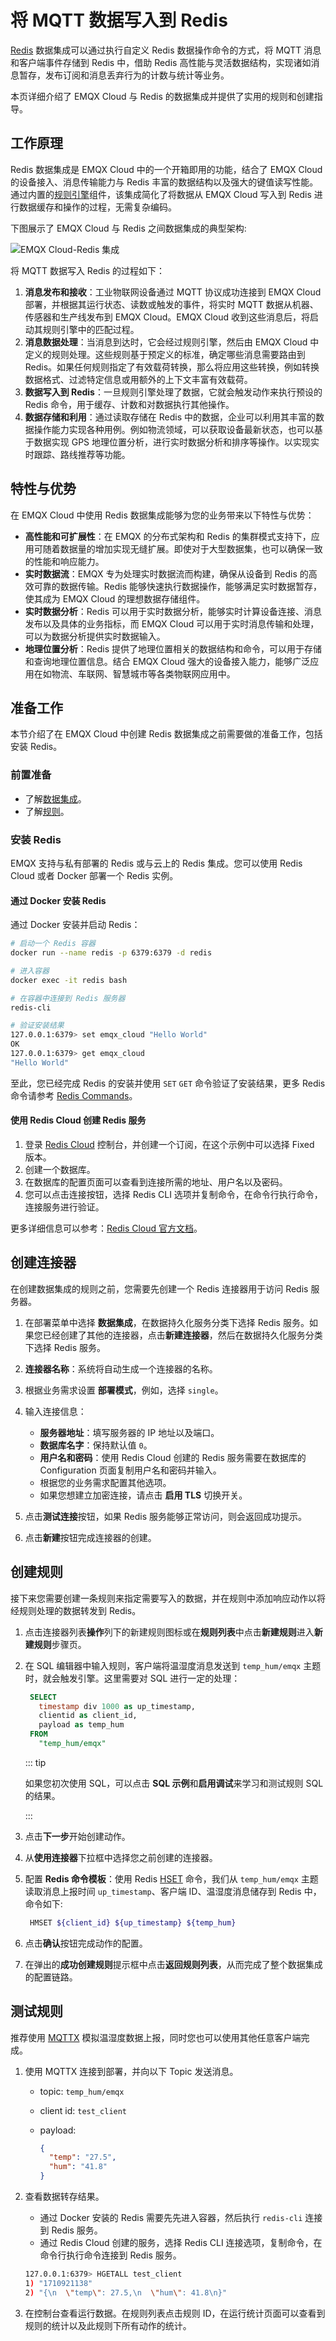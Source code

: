 # 将 MQTT 数据写入到 Redis

[Redis](https://redis.io/) 数据集成可以通过执行自定义 Redis 数据操作命令的方式，将 MQTT 消息和客户端事件存储到 Redis 中，借助 Redis 高性能与灵活数据结构，实现诸如消息暂存，发布订阅和消息丢弃行为的计数与统计等业务。

本页详细介绍了 EMQX Cloud 与 Redis 的数据集成并提供了实用的规则和创建指导。

## 工作原理

Redis 数据集成是 EMQX Cloud 中的一个开箱即用的功能，结合了 EMQX Cloud 的设备接入、消息传输能力与 Redis 丰富的数据结构以及强大的键值读写性能。通过内置的[规则引擎](./rules.md)组件，该集成简化了将数据从 EMQX Cloud 写入到 Redis 进行数据缓存和操作的过程，无需复杂编码。

下图展示了 EMQX Cloud 与 Redis 之间数据集成的典型架构:

![EMQX Cloud-Redis 集成](./_assets/data_integration_redis.png)

将 MQTT 数据写入 Redis 的过程如下：

1. **消息发布和接收**：工业物联网设备通过 MQTT 协议成功连接到 EMQX Cloud 部署，并根据其运行状态、读数或触发的事件，将实时 MQTT 数据从机器、传感器和生产线发布到 EMQX Cloud。EMQX Cloud 收到这些消息后，将启动其规则引擎中的匹配过程。
2. **消息数据处理**：当消息到达时，它会经过规则引擎，然后由 EMQX Cloud 中定义的规则处理。这些规则基于预定义的标准，确定哪些消息需要路由到 Redis。如果任何规则指定了有效载荷转换，那么将应用这些转换，例如转换数据格式、过滤特定信息或用额外的上下文丰富有效载荷。
3. **数据写入到 Redis**：一旦规则引擎处理了数据，它就会触发动作来执行预设的 Redis 命令，用于缓存、计数和对数据执行其他操作。
4. **数据存储和利用**：通过读取存储在 Redis 中的数据，企业可以利用其丰富的数据操作能力实现各种用例。例如物流领域，可以获取设备最新状态，也可以基于数据实现 GPS 地理位置分析，进行实时数据分析和排序等操作。以实现实时跟踪、路线推荐等功能。

## 特性与优势

在 EMQX Cloud 中使用 Redis 数据集成能够为您的业务带来以下特性与优势：

- **高性能和可扩展性**：在 EMQX 的分布式架构和 Redis 的集群模式支持下，应用可随着数据量的增加实现无缝扩展。即使对于大型数据集，也可以确保一致的性能和响应能力。
- **实时数据流**：EMQX 专为处理实时数据流而构建，确保从设备到 Redis 的高效可靠的数据传输。Redis 能够快速执行数据操作，能够满足实时数据暂存，使其成为 EMQX Cloud 的理想数据存储组件。
- **实时数据分析**：Redis 可以用于实时数据分析，能够实时计算设备连接、消息发布以及具体的业务指标，而 EMQX Cloud 可以用于实时消息传输和处理，可以为数据分析提供实时数据输入。
- **地理位置分析**：Redis 提供了地理位置相关的数据结构和命令，可以用于存储和查询地理位置信息。结合 EMQX Cloud 强大的设备接入能力，能够广泛应用在如物流、车联网、智慧城市等各类物联网应用中。

## 准备工作

本节介绍了在 EMQX Cloud 中创建 Redis 数据集成之前需要做的准备工作，包括安装 Redis。

### 前置准备

- 了解[数据集成](./introduction.md)。
- 了解[规则](./rules.md)。

### 安装 Redis

EMQX 支持与私有部署的 Redis 或与云上的 Redis 集成。您可以使用 Redis Cloud 或者 Docker 部署一个 Redis 实例。

#### 通过 Docker 安装 Redis

通过 Docker 安装并启动 Redis：

```bash
# 启动一个 Redis 容器
docker run --name redis -p 6379:6379 -d redis

# 进入容器
docker exec -it redis bash

# 在容器中连接到 Redis 服务器
redis-cli

# 验证安装结果
127.0.0.1:6379> set emqx_cloud "Hello World"
OK
127.0.0.1:6379> get emqx_cloud
"Hello World"
```

至此，您已经完成 Redis 的安装并使用 `SET` `GET` 命令验证了安装结果，更多 Redis 命令请参考 [Redis Commands](https://redis.io/commands/)。

#### 使用 Redis Cloud 创建 Redis 服务

1. 登录 [Redis Cloud](https://redis.com/cloud/overview/) 控制台，并创建一个订阅，在这个示例中可以选择 Fixed 版本。
2. 创建一个数据库。
3. 在数据库的配置页面可以查看到连接所需的地址、用户名以及密码。
4. 您可以点击连接按钮，选择 Redis CLI 选项并复制命令，在命令行执行命令，连接服务进行验证。

更多详细信息可以参考：[Redis Cloud 官方文档](https://docs.redis.com/)。

## 创建连接器

在创建数据集成的规则之前，您需要先创建一个 Redis 连接器用于访问 Redis 服务器。

1. 在部署菜单中选择 **数据集成**，在数据持久化服务分类下选择 Redis 服务。如果您已经创建了其他的连接器，点击**新建连接器**，然后在数据持久化服务分类下选择 Redis 服务。

2. **连接器名称**：系统将自动生成一个连接器的名称。

3. 根据业务需求设置 **部署模式**，例如，选择 `single`。

4. 输入连接信息：

   - **服务器地址**：填写服务器的 IP 地址以及端口。
   - **数据库名字**：保持默认值 `0`。
   - **用户名和密码**：使用 Redis Cloud 创建的 Redis 服务需要在数据库的 Configuration 页面复制用户名和密码并输入。
   - 根据您的业务需求配置其他选项。
   - 如果您想建立加密连接，请点击 **启用 TLS** 切换开关。

5. 点击**测试连接**按钮，如果 Redis 服务能够正常访问，则会返回成功提示。

6. 点击**新建**按钮完成连接器的创建。

## 创建规则

接下来您需要创建一条规则来指定需要写入的数据，并在规则中添加响应动作以将经规则处理的数据转发到 Redis。

1. 点击连接器列表**操作**列下的新建规则图标或在**规则列表**中点击**新建规则**进入**新建规则**步骤页。

2. 在 SQL 编辑器中输入规则，客户端将温湿度消息发送到 `temp_hum/emqx` 主题时，就会触发引擎。这里需要对 SQL 进行一定的处理：

   ```sql
    SELECT
      timestamp div 1000 as up_timestamp,
      clientid as client_id,
      payload as temp_hum
    FROM
      "temp_hum/emqx"
   ```

   ::: tip

   如果您初次使用 SQL，可以点击 **SQL 示例**和**启用调试**来学习和测试规则 SQL 的结果。

   :::

3. 点击**下一步**开始创建动作。

4. 从**使用连接器**下拉框中选择您之前创建的连接器。

5. 配置 **Redis 命令模板**：使用 Redis [HSET](https://redis.io/commands/hset/) 命令，我们从 `temp_hum/emqx` 主题读取消息上报时间 `up_timestamp`、客户端 ID、温湿度消息储存到 Redis 中，命令如下:

   ```bash
    HMSET ${client_id} ${up_timestamp} ${temp_hum}
   ```

6. 点击**确认**按钮完成动作的配置。

7. 在弹出的**成功创建规则**提示框中点击**返回规则列表**，从而完成了整个数据集成的配置链路。

## 测试规则

推荐使用 [MQTTX](https://mqttx.app/) 模拟温湿度数据上报，同时您也可以使用其他任意客户端完成。

1. 使用 MQTTX 连接到部署，并向以下 Topic 发送消息。

   - topic: `temp_hum/emqx`

   - client id: `test_client`

   - payload:

     ```json
     {
       "temp": "27.5",
       "hum": "41.8"
     }
     ```

2. 查看数据转存结果。

   - 通过 Docker 安装的 Redis 需要先先进入容器，然后执行 `redis-cli` 连接到 Redis 服务。
   - 通过 Redis Cloud 创建的服务，选择 Redis CLI 连接选项，复制命令，在命令行执行命令连接到 Redis 服务。

   ```bash
   127.0.0.1:6379> HGETALL test_client
   1) "1710921138"
   2) "{\n  \"temp\": 27.5,\n  \"hum\": 41.8\n}"
   ```

3. 在控制台查看运行数据。在规则列表点击规则 ID，在运行统计页面可以查看到规则的统计以及此规则下所有动作的统计。

